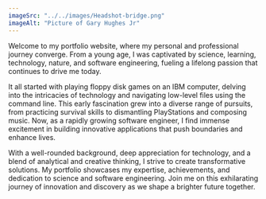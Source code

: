```yaml
---
imageSrc: "../../images/Headshot-bridge.png"
imageAlt: "Picture of Gary Hughes Jr"
---
```



Welcome to my portfolio website, where my personal and professional journey converge. From a young age, I was captivated by science, learning, technology, nature, and software engineering, fueling a lifelong passion that continues to drive me today.

It all started with playing floppy disk games on an IBM computer, delving into the intricacies of technology and navigating low-level files using the command line. This early fascination grew into a diverse range of pursuits, from practicing survival skills to dismantling PlayStations and composing music. Now, as a rapidly growing software engineer, I find immense excitement in building innovative applications that push boundaries and enhance lives.

With a well-rounded background, deep appreciation for technology, and a blend of analytical and creative thinking, I strive to create transformative solutions. My portfolio showcases my expertise, achievements, and dedication to science and software engineering. Join me on this exhilarating journey of innovation and discovery as we shape a brighter future together.